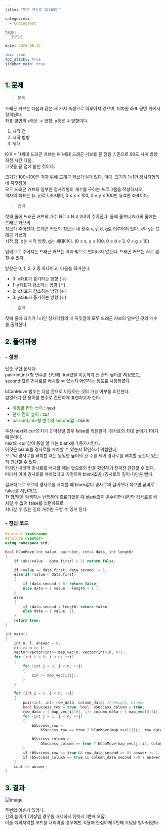 ```yaml
---
title: "백준 경사로 15685번"

categories:
  - CodingTest
 
tags:
   [구현]

date: 2024-08-12

toc: true
toc_sticky: true
sidebar_main: true
---
```


## <mark style = "background-color : #dcffe4">1. 문제

> 문제

드래곤 커브는 다음과 같은 세 가지 속성으로 이루어져 있으며, 이차원 좌표 평면 위에서 정의된다. <br>
좌표 평면의 x축은 → 방향, y축은 ↓ 방향이다.

1. 시작 점
2. 시작 방향
3. 세대

K(K > 1)세대 드래곤 커브는 K-1세대 드래곤 커브를 끝 점을 기준으로 90도 시계 방향 회전 시킨 다음, <br>그것을 끝 점에 붙인 것이다.

크기가 100×100인 격자 위에 드래곤 커브가 N개 있다. 이때, 크기가 1×1인 정사각형의 네 꼭짓점이 <br>
모두 드래곤 커브의 일부인 정사각형의 개수를 구하는 프로그램을 작성하시오. <br>
격자의 좌표는 (x, y)로 나타내며, 0 ≤ x ≤ 100, 0 ≤ y ≤ 100만 유효한 좌표이다.

> 입력

첫째 줄에 드래곤 커브의 개수 N(1 ≤ N ≤ 20)이 주어진다. 둘째 줄부터 N개의 줄에는 드래곤 커브의 <br>
정보가 주어진다. 드래곤 커브의 정보는 네 정수 x, y, d, g로 이루어져 있다. x와 y는 드래곤 커브의<br> 시작 점, d는 시작 방향, g는 세대이다. (0 ≤ x, y ≤ 100, 0 ≤ d ≤ 3, 0 ≤ g ≤ 10)

입력으로 주어지는 드래곤 커브는 격자 밖으로 벗어나지 않는다. 드래곤 커브는 서로 겹칠 수 있다.<br>

방향은 0, 1, 2, 3 중 하나이고, 다음을 의미한다.

- 0: x좌표가 증가하는 방향 (→)
- 1: y좌표가 감소하는 방향 (↑)
- 2: x좌표가 감소하는 방향 (←)
- 3: y좌표가 증가하는 방향 (↓)

> 출력

첫째 줄에 크기가 1×1인 정사각형의 네 꼭짓점이 모두 드래곤 커브의 일부인 것의 개수를 출력한다.


## <mark style = "background-color : #dcffe4">2. 풀이과정 

### - **설명**

단순 구현 문제다.<br>
pair<int,int>형 변수를 선언해 first값을 이동하기 전 칸의 높이를 저장했고, <br>
second 값은 경사로를 배치할 수 있는지 확인하는 용도로 사용하였다.<br>

bCanMove 함수는 다음 칸으로 이동하는 것의 가능 여부를 리턴한다.<br>
설명하기 전 용어를 변수로 간단하게 표현하고자 한다.<br>

- <font color= 'green'>이동할 칸의 높이</font> : next 
- <font color= 'green'>현재 칸의 높이</font> : cur 
- <font color= 'green'>pair<int,int>형 변수의 second값</font> : blank

우선 next와 cur의 차가 2 이상일 경우 false를 리턴한다. 경사로의 최대 높이가 1이기 때문이다.<br>
next와 cur 값이 동일 할 때는 blank를 1 증가시킨다.<br>
이것은 blank를 경사로를 배치할 수 있는지 확인하기 위함인데, <br>
오르막 경사로를 배치할 때는 동일한 높이의 칸 수를 세어 경사로를 배치할 공간이 있는지 판단할 수 있다.<br>
하지만 내리막 경사로를 배치할 때는 앞으로의 칸을 확인하기 전까진 판단할 수 없다.<br>
따라서 이미 경사로를 배치했다고 가정하여 blank값을 (경사로의 길이-1)만큼 뺀다.<br>

결과적으로 오르막 경사로를 배치할 떄 blank값이 경사로의 길이보다 작으면 곧바로 false를 리턴하고,<br>
한 행/열을 탐색하는 반복문이 종료되었을 때 blank값이 음수이면 내리막 경사로를 배치할 수 없어 false를 리턴하므로 <br> 지나갈 수 있는 길의 개수만 구할 수 있게 된다.

### - **정답 코드**

```c++
#include <iostream>
#include <vector>
using namespace std;

bool bCanMove(int value, pair<int, int>& data, int length)
{	
	if (abs(value - data.first) > 1) return false;

	if (value == data.first) data.second += 1;
	else if (value < data.first)
	{
		if (data.second < 0) return false;
		else data = { value, -length + 1 };
	}
	else
	{
		if (data.second < length) return false;
		else data = { value, 1};
	}
	return true;
}

int main()
{
	int n, l, answer = 0;
	cin >> n >> l;
	vector<vector<int>> map_vec(n, vector<int>(n, 0));
	for (int i = 0; i < n; ++i)
	{
		for (int j = 0; j < n; ++j)
		{
			cin >> map_vec[i][j];
		}
	}

	for (int i = 0; i < n; ++i)
	{
		pair<int, int> row_data, column_data; //<height, blank>
		bool bSuccess_row = true; bool  bSuccess_column = true;
		row_data = { map_vec[i][0], 1}; column_data = { map_vec[0][i], 1};
		for (int j = 1; j < n; ++j)
		{
			bSuccess_row = 
				bSuccess_row == true ? bCanMove(map_vec[i][j], row_data, l) : false;

			bSuccess_column =
				bSuccess_column == true ? bCanMove(map_vec[j][i], column_data, l) : false;
		}
		if (bSuccess_row == true && row_data.second >= 0) answer += 1;
		if (bSuccess_column == true && column_data.second >=0 ) answer += 1;
	}
	cout << answer;
}
```

## <mark style = "background-color : #dcffe4"> 3. 결과
![image](https://github.com/user-attachments/assets/0deb7ca7-a851-4109-bf3a-8aaa1e1a4e3e)

두번의 이슈가 있었다.<br>
칸의 높이가 1이상일 경우를 배제하지 않아서 1번째 오답.<br>
이를 예외처리할 코드를 내리막일 경우에만 적용해 한심하게 2번쨰 오답을 받아버렸다. 